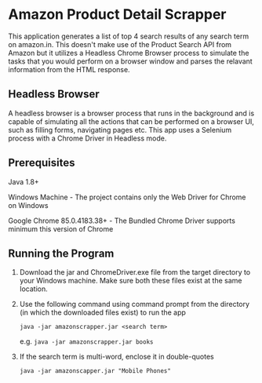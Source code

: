 # Amazon Product Detail Scrapper
This application generates a list of top 4 search results of any search term on amazon.in. This doesn't make use of the Product Search API from Amazon but it utilizes a Headless Chrome Browser process to simulate the tasks that you would perform on a browser window and parses the relavant information from the HTML response.

## Headless Browser
A headless browser is a browser process that runs in the background and is capable of simulating all the actions that can be performed on a browser UI, such as filling forms, navigating pages etc. This app uses a Selenium process with a Chrome Driver in Headless mode.

## Prerequisites
Java 1.8+

Windows Machine - The project contains only the Web Driver for Chrome on Windows

Google Chrome 85.0.4183.38+ - The Bundled Chrome Driver supports minimum this version of Chrome

## Running the Program
1. Download the jar and ChromeDriver.exe file from the target directory to your Windows machine. Make sure both these files exist at the same location.
2. Use the following command using command prompt from the directory (in which the downloaded files exist) to run the app

    ```java -jar amazonscrapper.jar <search term>```

    e.g.  ```java -jar amazonscrapper.jar books```

3. If the search term is multi-word, enclose it in double-quotes

    ```java -jar amazonscapper.jar "Mobile Phones"```
